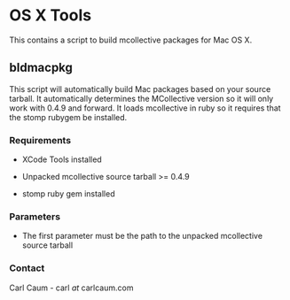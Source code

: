 OS X Tools
==========

This contains a script to build mcollective packages for Mac OS X.  

bldmacpkg
---------

This script will automatically build Mac packages based on your source
tarball. It automatically determines the MCollective version so it will only work
with 0.4.9 and forward.  It loads mcollective in ruby so it requires
that the stomp rubygem be installed.


### Requirements

* XCode Tools installed

* Unpacked mcollective source tarball >= 0.4.9

* stomp ruby gem installed

### Parameters

* The first parameter must be the path to the unpacked mcollective source tarball

### Contact

Carl Caum - carl _at_ carlcaum.com
